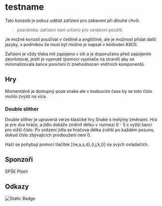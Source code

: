 # testname

Tato konzole je pokuz udělat zařízení pro zabavení při dlouhé chvíli.

>poznámka: zařízení není určeno pro venkovní použití.

Je možné konzoli používat v češtině a angličtině, ale je možnost přidat další jazyky, s podmíkou že musí být možno je napsat v kódování ASCII.

Zařízení je vždy třeba mít zapojeno v síti a je doporučeno před zapojením zkontolovat, jestli je vypnuté (pomocí vypínače na straně) aby se minimalizovala šance poničení či znehodnocen vnitřních komponentů.

## Hry

Momentálně je dostupný poze snake ale v budoucím čase by se toto číslo mohlo zvýšit na více.

### Double slither

Double slither je upravená verze klasické hry Snake s melýmy změnami. Hra je pro dva hráče, a jídlo dokáže změnit délku v rozmezí 0 - 5 s vyžší šancí pro nižší číslo. Po snězení jídla se hráčova délka zvětší po každém posunu, dokud číslo zbývajících prodloužení není 0.

Háči se pohybují pomocí tlačítek [{w,a,s,d},{i,j,k,l}] na svých ovladačích.

## Sponzoři

SPŠE Plzeň

## Odkazy

![Static Badge](https://img.shields.io/badge/repozit%C3%A1%C5%99?style=flat&logo=gitlab&logoColor=%23FFFFFF&label=Gitlab&labelColor=FF6E00&color=%23777777&link=https%3A%2F%2Fgitlab.com%2Fspseplzen%2Fiot%2Fseminar_work_repositories%2Fyears%2F2023_2024%2F2_year%2Fdigitalni_hra_kadlecovav_vyskocils)